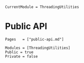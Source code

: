 ```@meta
CurrentModule = ThreadingUtilities
```

# Public API

```@index
Pages   = ["public-api.md"]
```

```@autodocs
Modules = [ThreadingUtilities]
Public = true
Private = false
```

